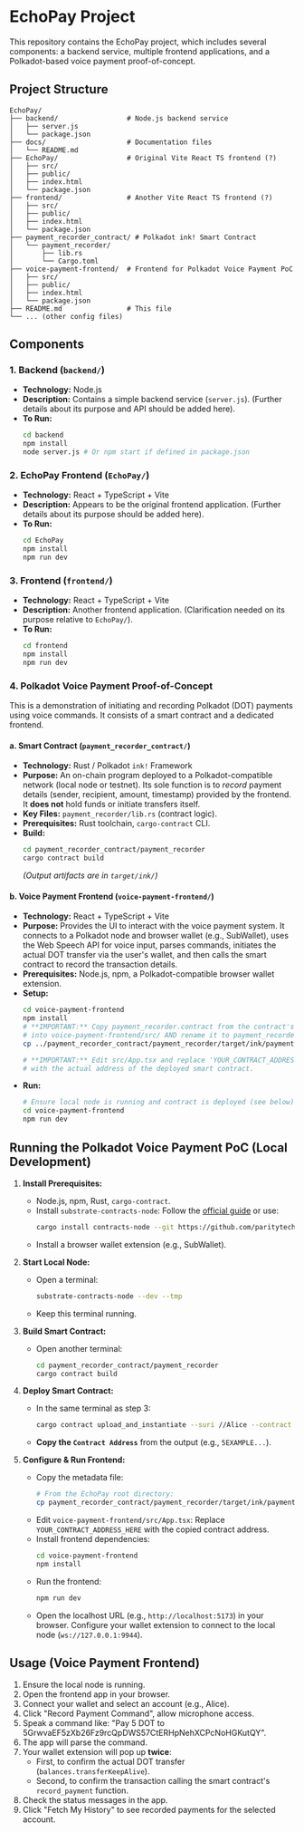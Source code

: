 # EchoPay Project

This repository contains the EchoPay project, which includes several components: a backend service, multiple frontend applications, and a Polkadot-based voice payment proof-of-concept.

## Project Structure

```
EchoPay/
├── backend/                 # Node.js backend service
│   ├── server.js
│   └── package.json
├── docs/                    # Documentation files
│   └── README.md
├── EchoPay/                 # Original Vite React TS frontend (?)
│   ├── src/
│   ├── public/
│   ├── index.html
│   └── package.json
├── frontend/                # Another Vite React TS frontend (?)
│   ├── src/
│   ├── public/
│   ├── index.html
│   └── package.json
├── payment_recorder_contract/ # Polkadot ink! Smart Contract
│   └── payment_recorder/
│       ├── lib.rs
│       └── Cargo.toml
├── voice-payment-frontend/  # Frontend for Polkadot Voice Payment PoC
│   ├── src/
│   ├── public/
│   ├── index.html
│   └── package.json
├── README.md                # This file
└── ... (other config files)
```

## Components

### 1. Backend (`backend/`)

*   **Technology:** Node.js
*   **Description:** Contains a simple backend service (`server.js`). (Further details about its purpose and API should be added here).
*   **To Run:**
    ```bash
    cd backend
    npm install
    node server.js # Or npm start if defined in package.json
    ```

### 2. EchoPay Frontend (`EchoPay/`)

*   **Technology:** React + TypeScript + Vite
*   **Description:** Appears to be the original frontend application. (Further details about its purpose should be added here).
*   **To Run:**
    ```bash
    cd EchoPay
    npm install
    npm run dev
    ```

### 3. Frontend (`frontend/`)

*   **Technology:** React + TypeScript + Vite
*   **Description:** Another frontend application. (Clarification needed on its purpose relative to `EchoPay/`).
*   **To Run:**
    ```bash
    cd frontend
    npm install
    npm run dev
    ```

### 4. Polkadot Voice Payment Proof-of-Concept

This is a demonstration of initiating and recording Polkadot (DOT) payments using voice commands. It consists of a smart contract and a dedicated frontend.

####    a. Smart Contract (`payment_recorder_contract/`)

*   **Technology:** Rust / Polkadot `ink!` Framework
*   **Purpose:** An on-chain program deployed to a Polkadot-compatible network (local node or testnet). Its sole function is to *record* payment details (sender, recipient, amount, timestamp) provided by the frontend. It **does not** hold funds or initiate transfers itself.
*   **Key Files:** `payment_recorder/lib.rs` (contract logic).
*   **Prerequisites:** Rust toolchain, `cargo-contract` CLI.
*   **Build:**
    ```bash
    cd payment_recorder_contract/payment_recorder
    cargo contract build
    ```
    *(Output artifacts are in `target/ink/`)*

####    b. Voice Payment Frontend (`voice-payment-frontend/`)

*   **Technology:** React + TypeScript + Vite
*   **Purpose:** Provides the UI to interact with the voice payment system. It connects to a Polkadot node and browser wallet (e.g., SubWallet), uses the Web Speech API for voice input, parses commands, initiates the actual DOT transfer via the user's wallet, and then calls the smart contract to record the transaction details.
*   **Prerequisites:** Node.js, npm, a Polkadot-compatible browser wallet extension.
*   **Setup:**
    ```bash
    cd voice-payment-frontend
    npm install
    # **IMPORTANT:** Copy payment_recorder.contract from the contract's target/ink/ dir
    # into voice-payment-frontend/src/ AND rename it to payment_recorder.contract.json
    cp ../payment_recorder_contract/payment_recorder/target/ink/payment_recorder.contract ./src/payment_recorder.contract.json

    # **IMPORTANT:** Edit src/App.tsx and replace 'YOUR_CONTRACT_ADDRESS_HERE'
    # with the actual address of the deployed smart contract.
    ```
*   **Run:**
    ```bash
    # Ensure local node is running and contract is deployed (see below)
    cd voice-payment-frontend
    npm run dev
    ```

## Running the Polkadot Voice Payment PoC (Local Development)

1.  **Install Prerequisites:**
    *   Node.js, npm, Rust, `cargo-contract`.
    *   Install `substrate-contracts-node`: Follow the [official guide](https://use.ink/getting-started/setup#installing-substrate-contracts-node) or use:
        ```bash
        cargo install contracts-node --git https://github.com/paritytech/substrate-contracts-node.git --tag v0.34.0 --force --locked
        ```
    *   Install a browser wallet extension (e.g., SubWallet).

2.  **Start Local Node:**
    *   Open a terminal:
        ```bash
        substrate-contracts-node --dev --tmp
        ```
    *   Keep this terminal running.

3.  **Build Smart Contract:**
    *   Open another terminal:
        ```bash
        cd payment_recorder_contract/payment_recorder
        cargo contract build
        ```

4.  **Deploy Smart Contract:**
    *   In the same terminal as step 3:
        ```bash
        cargo contract upload_and_instantiate --suri //Alice --contract target/ink/payment_recorder.contract --args --skip-confirm
        ```
    *   **Copy the `Contract Address`** from the output (e.g., `5EXAMPLE...`).

5.  **Configure & Run Frontend:**
    *   Copy the metadata file:
        ```bash
        # From the EchoPay root directory:
        cp payment_recorder_contract/payment_recorder/target/ink/payment_recorder.contract voice-payment-frontend/src/payment_recorder.contract.json
        ```
    *   Edit `voice-payment-frontend/src/App.tsx`: Replace `YOUR_CONTRACT_ADDRESS_HERE` with the copied contract address.
    *   Install frontend dependencies:
        ```bash
        cd voice-payment-frontend
        npm install
        ```
    *   Run the frontend:
        ```bash
        npm run dev
        ```
    *   Open the localhost URL (e.g., `http://localhost:5173`) in your browser. Configure your wallet extension to connect to the local node (`ws://127.0.0.1:9944`).

## Usage (Voice Payment Frontend)

1.  Ensure the local node is running.
2.  Open the frontend app in your browser.
3.  Connect your wallet and select an account (e.g., Alice).
4.  Click "Record Payment Command", allow microphone access.
5.  Speak a command like: "Pay 5 DOT to 5GrwvaEF5zXb26Fz9rcQpDWS57CtERHpNehXCPcNoHGKutQY".
6.  The app will parse the command.
7.  Your wallet extension will pop up **twice**:
    *   First, to confirm the actual DOT transfer (`balances.transferKeepAlive`).
    *   Second, to confirm the transaction calling the smart contract's `record_payment` function.
8.  Check the status messages in the app.
9.  Click "Fetch My History" to see recorded payments for the selected account.
